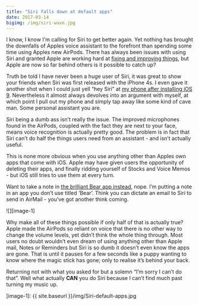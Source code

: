 ```yaml
---
title: "Siri falls down at default apps"
date: 2017-03-14
bigimg: /img/siri-wave.jpg
---
```

I know, I know I'm calling for Siri to get better again. Yet nothing has brought the downfalls of Apples voice assistant to the forefront than spending some time using Apples new AirPods. There has always been issues with using Siri and granted Apple are working hard at [fixing and improving things][1], but Apple are now so far behind others is it possible to catch up?

Truth be told I have never been a huge user of Siri, it was great to show your friends when Siri was first released with the iPhone 4s. I even gave it another shot when I could just yell “hey Siri” at [my phone after installing iOS 9][2]. Nevertheless it almost always devolves into an argument with myself, at which point I pull out my phone and simply tap away like some kind of cave man. Some personal assistant you are.

Siri being a dumb ass isn’t really the issue. The improved microphones found in the AirPods, coupled with the fact they are next to your face, means voice recognition is actually pretty good. The problem is in fact that Siri can’t do half the things users need from an assistant - and isn’t actually useful. 

This is none more obvious when you use anything other than Apples own apps that come with iOS. Apple may have given users the opportunity of deleting their apps, and finally ridding yourself of Stocks and Voice Memos - but iOS still tries to use them at every turn.

Want to take a note in [the brilliant Bear app instead][3], nope. I’m putting a note in an app you don’t use titled ‘Bear’. Think you can dictate an email to Siri to send in AirMail - you’ve got another think coming.

![][image-1]

Why make all of these things possible if only half of that is actually true? Apple made the AirPods so reliant on voice that there is no other way to change the volume levels, yet didn’t think the whole thing through. Most users no doubt wouldn’t even dream of using anything other than Apple mail, Notes or Reminders but Siri is so dumb it doesn’t even know the apps are gone.  That is until it pauses for a few seconds like a puppy wanting to know where the magic stick has gone; only to realise it’s behind your back. 

Returning not with what you asked for but a solemn “I’m sorry I can’t do that”. Well what actually **CAN** you do Siri because I can’t find much past turning my music up. 

[1]:	https://www.google.co.uk/url?sa=t&rct=j&q=&esrc=s&source=web&cd=3&cad=rja&uact=8&ved=0ahUKEwiWrP_V5dTSAhWE5xoKHZzMCc0QFggsMAI&url=https://backchannel.com/an-exclusive-look-at-how-ai-and-machine-learning-work-at-apple-8dbfb131932b&usg=AFQjCNE8hMDNtNSohTpPBzNPtSfy29JzBQ&sig2=RiS8nvxuJHA9--fE2b0avw "An Exclusive Look at How AI and Machine Learning Work at Apple"
[2]:	https://www.google.co.uk/url?sa=t&rct=j&q=&esrc=s&source=web&cd=1&ved=0ahUKEwjB8qrm5NTSAhUEnRoKHUmsBswQFggcMAA&url=https://support.apple.com/en-gb/HT204389&usg=AFQjCNGS_TIe4zlbW4Rl9b2oPKyxI2nR4A&sig2=v258Ui_ux9QaFqoBw1oK5A "Use Siri on your iPhone, iPad, or iPod touch - Apple Support"
[3]:	http://www.gr36.com/bear-the-serious-notes-app/ "Bear: The Serious Notes App"

[image-1]:	{{ site.baseurl }}/img/Siri-default-apps.jpg